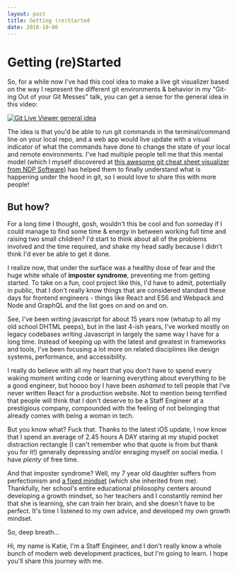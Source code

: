 ```yaml
---
layout: post
title: Getting (re)Started
date: 2018-10-06
---
```


# Getting (re)Started

So, for a while now I've had this cool idea to make a live git visualizer based on the way I represent the different git environments & behavior in my "Git-ing Out of your Git Messes" talk, you can get a sense for the general idea in this video:

[![Git Live Viewer general idea](http://img.youtube.com/vi/mv1UOku0yO8/0.jpg)](http://www.youtube.com/watch?v=mv1UOku0yO8 "Git Live View general idea")

The idea is that you'd be able to run git commands in the terminal/command line on your local repo, and a web app would live update with a visual indicator of what the commands have done to change the state of your local and remote environments. I've had multiple people tell me that this mental model (which I myself discovered at [this awesome git cheat sheet visualizer from NDP Software](http://ndpsoftware.com/git-cheatsheet.html)) has helped them to finally understand what is happening under the hood in git, so I would love to share this with more people! 

## But how?

For a long time I thought, gosh, wouldn't this be cool and fun someday if I could manage to find some time & energy in between working full time and raising two small children? I'd start to think about all of the problems involved and the time required, and shake my head sadly because I didn't think I'd ever be able to get it done.

I realize now, that under the surface was a healthy dose of fear and the huge white whale of **imposter syndrome**, preventing me from getting started. To take on a fun, cool project like this, I'd have to admit, potentially in public, that I don't really know things that are considered standard these days for frontend engineers - things like React and ES6 and Webpack and Node and GraphQL and the list goes on and on and on. 

See, I've been writing javascript for about 15 years now (whatup to all my old school DHTML peeps), but in the last 4-ish years, I've worked mostly on legacy codebases writing Javascript in largely the same way I have for a long time. Instead of keeping up with the latest and greatest in frameworks and tools, I've been focusing a lot more on related disciplines like design systems, performance, and accessibility. 

I really do believe with all my heart that you don't have to spend every waking moment writing code or learning everything about everything to be a good engineer, but hoooo boy I have been _ashamed_ to tell people that I've never written React for a production website. Not to mention being terrified that people will think that I don't deserve to be a Staff Engineer at a prestigious company, compounded with the feeling of not belonging that already comes with being a woman in tech.

But you know what? Fuck that. Thanks to the latest iOS update, I now know that I spend an average of 2.45 hours A DAY staring at my stupid pocket distraction rectangle (I can't remember who that quote is from but thank you for it!) generally depressing and/or enraging myself on social media. I have _plenty_ of free time. 

And that imposter syndrome? Well, my 7 year old daughter suffers from perfectionism and [a fixed mindset](https://www.brainpickings.org/2014/01/29/carol-dweck-mindset/) (which she inherited from me). Thankfully, her school's entire educational philosophy centers around developing a growth mindset, so her teachers and I constantly remind her that she is learning, she can train her brain, and she doesn't have to be perfect. It's time I listened to my own advice, and developed my own growth mindset.

So, deep breath...

Hi, my name is Katie, I'm a Staff Engineer, and I don't really know a whole bunch of modern web development practices, but I'm going to learn. I hope you'll share this journey with me.
